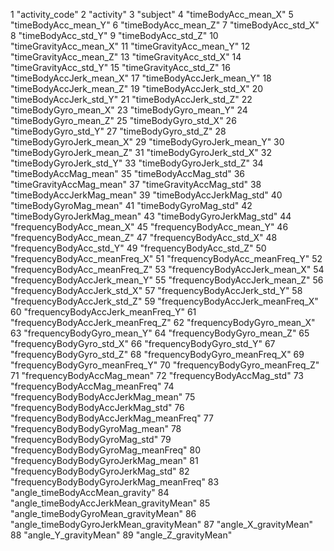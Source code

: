 
1	"activity_code"
2	"activity"
3	"subject"
4	"timeBodyAcc_mean_X"
5	"timeBodyAcc_mean_Y"
6	"timeBodyAcc_mean_Z"
7	"timeBodyAcc_std_X"
8	"timeBodyAcc_std_Y"
9	"timeBodyAcc_std_Z"
10	"timeGravityAcc_mean_X"
11	"timeGravityAcc_mean_Y"
12	"timeGravityAcc_mean_Z"
13	"timeGravityAcc_std_X"
14	"timeGravityAcc_std_Y"
15	"timeGravityAcc_std_Z"
16	"timeBodyAccJerk_mean_X"
17	"timeBodyAccJerk_mean_Y"
18	"timeBodyAccJerk_mean_Z"
19	"timeBodyAccJerk_std_X"
20	"timeBodyAccJerk_std_Y"
21	"timeBodyAccJerk_std_Z"
22	"timeBodyGyro_mean_X"
23	"timeBodyGyro_mean_Y"
24	"timeBodyGyro_mean_Z"
25	"timeBodyGyro_std_X"
26	"timeBodyGyro_std_Y"
27	"timeBodyGyro_std_Z"
28	"timeBodyGyroJerk_mean_X"
29	"timeBodyGyroJerk_mean_Y"
30	"timeBodyGyroJerk_mean_Z"
31	"timeBodyGyroJerk_std_X"
32	"timeBodyGyroJerk_std_Y"
33	"timeBodyGyroJerk_std_Z"
34	"timeBodyAccMag_mean"
35	"timeBodyAccMag_std"
36	"timeGravityAccMag_mean"
37	"timeGravityAccMag_std"
38	"timeBodyAccJerkMag_mean"
39	"timeBodyAccJerkMag_std"
40	"timeBodyGyroMag_mean"
41	"timeBodyGyroMag_std"
42	"timeBodyGyroJerkMag_mean"
43	"timeBodyGyroJerkMag_std"
44	"frequencyBodyAcc_mean_X"
45	"frequencyBodyAcc_mean_Y"
46	"frequencyBodyAcc_mean_Z"
47	"frequencyBodyAcc_std_X"
48	"frequencyBodyAcc_std_Y"
49	"frequencyBodyAcc_std_Z"
50	"frequencyBodyAcc_meanFreq_X"
51	"frequencyBodyAcc_meanFreq_Y"
52	"frequencyBodyAcc_meanFreq_Z"
53	"frequencyBodyAccJerk_mean_X"
54	"frequencyBodyAccJerk_mean_Y"
55	"frequencyBodyAccJerk_mean_Z"
56	"frequencyBodyAccJerk_std_X"
57	"frequencyBodyAccJerk_std_Y"
58	"frequencyBodyAccJerk_std_Z"
59	"frequencyBodyAccJerk_meanFreq_X"
60	"frequencyBodyAccJerk_meanFreq_Y"
61	"frequencyBodyAccJerk_meanFreq_Z"
62	"frequencyBodyGyro_mean_X"
63	"frequencyBodyGyro_mean_Y"
64	"frequencyBodyGyro_mean_Z"
65	"frequencyBodyGyro_std_X"
66	"frequencyBodyGyro_std_Y"
67	"frequencyBodyGyro_std_Z"
68	"frequencyBodyGyro_meanFreq_X"
69	"frequencyBodyGyro_meanFreq_Y"
70	"frequencyBodyGyro_meanFreq_Z"
71	"frequencyBodyAccMag_mean"
72	"frequencyBodyAccMag_std"
73	"frequencyBodyAccMag_meanFreq"
74	"frequencyBodyBodyAccJerkMag_mean"
75	"frequencyBodyBodyAccJerkMag_std"
76	"frequencyBodyBodyAccJerkMag_meanFreq"
77	"frequencyBodyBodyGyroMag_mean"
78	"frequencyBodyBodyGyroMag_std"
79	"frequencyBodyBodyGyroMag_meanFreq"
80	"frequencyBodyBodyGyroJerkMag_mean"
81	"frequencyBodyBodyGyroJerkMag_std"
82	"frequencyBodyBodyGyroJerkMag_meanFreq"
83	"angle_timeBodyAccMean_gravity"
84	"angle_timeBodyAccJerkMean_gravityMean"
85	"angle_timeBodyGyroMean_gravityMean"
86	"angle_timeBodyGyroJerkMean_gravityMean"
87	"angle_X_gravityMean"
88	"angle_Y_gravityMean"
89	"angle_Z_gravityMean"
